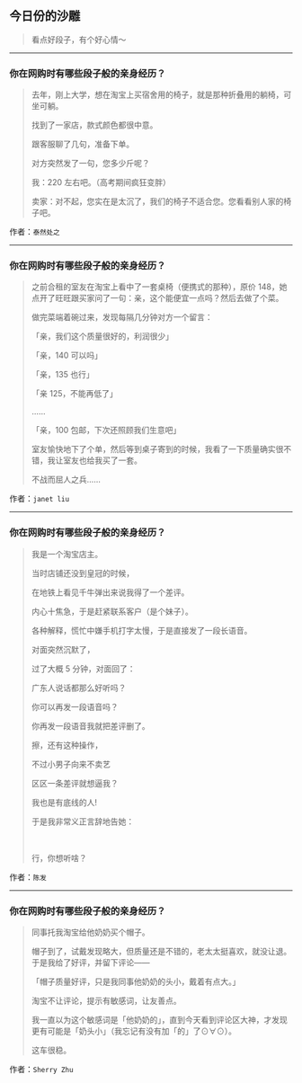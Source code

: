 ## 今日份的沙雕

> 看点好段子，有个好心情～


 
---

### 你在网购时有哪些段子般的亲身经历？

> 去年，刚上大学，想在淘宝上买宿舍用的椅子，就是那种折叠用的躺椅，可坐可躺。
> 
> 找到了一家店，款式颜色都很中意。
> 
> 跟客服聊了几句，准备下单。
> 
> 对方突然发了一句，您多少斤呢？
> 
> 我：220 左右吧。（高考期间疯狂变胖）
> 
> 卖家：对不起，您实在是太沉了，我们的椅子不适合您。您看看别人家的椅子吧。


作者：`泰然处之`

---

### 你在网购时有哪些段子般的亲身经历？

> 之前合租的室友在淘宝上看中了一套桌椅（便携式的那种），原价 148，她点开了旺旺跟买家问了一句：亲，这个能便宜一点吗？然后去做了个菜。
> 
> 做完菜端着碗过来，发现每隔几分钟对方一个留言：
> 
> 「亲，我们这个质量很好的，利润很少」
> 
> 「亲，140 可以吗」
> 
> 「亲，135 也行」
> 
> 「亲 125，不能再低了」
> 
> ……
> 
> 「亲，100 包邮，下次还照顾我们生意吧」
> 
> 室友愉快地下了个单，然后等到桌子寄到的时候，我看了一下质量确实很不错，我让室友也给我买了一套。
> 
> 不战而屈人之兵……


作者：`janet liu`

---

### 你在网购时有哪些段子般的亲身经历？

> 我是一个淘宝店主。
> 
> 当时店铺还没到皇冠的时候，
> 
> 在地铁上看见千牛弹出来说我得了一个差评。
> 
> 内心十焦急，于是赶紧联系客户（是个妹子）。
> 
> 各种解释，慌忙中嫌手机打字太慢，于是直接发了一段长语音。
> 
> 对面突然沉默了，
> 
> 过了大概 5 分钟，对面回了：
> 
> 广东人说话都那么好听吗？
> 
> 你可以再发一段语音吗？
> 
> 你再发一段语音我就把差评删了。
> 
> 擦，还有这种操作，
> 
> 不过小男子向来不卖艺
> 
> 区区一条差评就想逼我？
> 
> 我也是有底线的人!
> 
> 于是我非常义正言辞地告她：
> 
>  
> 
> 行，你想听啥？


作者：`陈发`

---

### 你在网购时有哪些段子般的亲身经历？

> 同事托我淘宝给他奶奶买个帽子。
> 
> 帽子到了，试戴发现略大，但质量还是不错的，老太太挺喜欢，就没让退。于是我给了好评，并留下评论——
> 
> 「帽子质量好评，只是我同事他奶奶的头小，戴着有点大。」
> 
> 淘宝不让评论，提示有敏感词，让友善点。
> 
> 我一直以为这个敏感词是「他奶奶的」，直到今天看到评论区大神，才发现更有可能是「奶头小」（我忘记有没有加「的」了⊙∀⊙）。
> 
> 这车很稳。


作者：`Sherry Zhu`